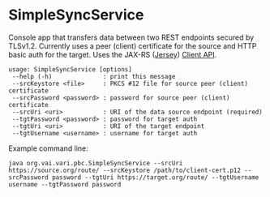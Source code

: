 # SimpleSyncService

Console app that transfers data between two REST endpoints secured by TLSv1.2. Currently uses a peer (client) certificate for the source and HTTP basic auth for the target. Uses the JAX-RS ([Jersey](https://jersey.java.net/)) [Client API](https://jersey.java.net/documentation/latest/client.html).

```
usage: SimpleSyncService [options]
 --help (-h)              : print this message
 --srcKeystore <file>     : PKCS #12 file for source peer (client) certificate
 --srcPassword <password> : password for source peer (client) certificate
 --srcUri <uri>           : URI of the data source endpoint (required)
 --tgtPassword <password> : password for target auth
 --tgtUri <uri>           : URI of the target endpoint
 --tgtUsername <username> : username for target auth
```

Example command line:

    java org.vai.vari.pbc.SimpleSyncService --srcUri https://source.org/route/ --srcKeystore /path/to/client-cert.p12 --srcPassword password --tgtUri https://target.org/route/ --tgtUsername username --tgtPassword password
